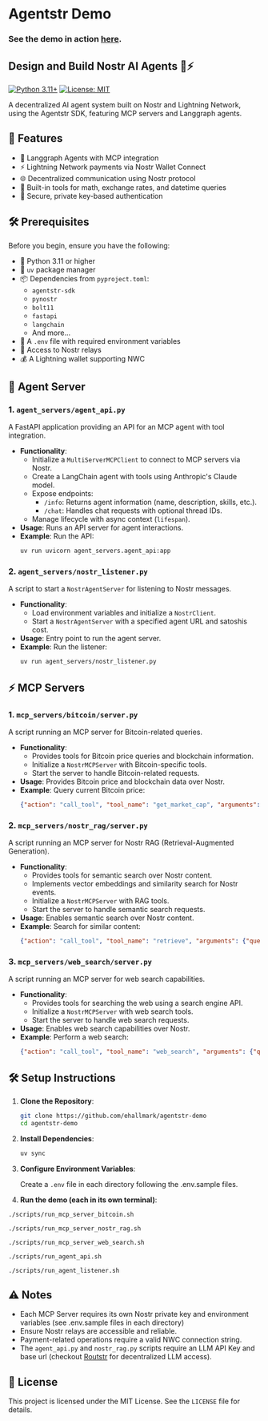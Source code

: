 # Agentstr Demo

### See the demo in action [here](https://agentstr.com/demo).

## Design and Build Nostr AI Agents 🤖⚡

[![Python 3.11+](https://img.shields.io/badge/python-3.11+-blue.svg)](https://www.python.org/downloads/)
[![License: MIT](https://img.shields.io/badge/License-MIT-yellow.svg)](https://opensource.org/licenses/MIT)

A decentralized AI agent system built on Nostr and Lightning Network, using the Agentstr SDK, featuring MCP servers and Langgraph agents.

## 🚀 Features

- 🤖 Langgraph Agents with MCP integration
- ⚡ Lightning Network payments via Nostr Wallet Connect
- 🌐 Decentralized communication using Nostr protocol
- 🧮 Built-in tools for math, exchange rates, and datetime queries
- 🔐 Secure, private key-based authentication

## 🛠️ Prerequisites

Before you begin, ensure you have the following:

- 🐍 Python 3.11 or higher
- 💎 `uv` package manager
- 📦 Dependencies from `pyproject.toml`:
  - `agentstr-sdk`
  - `pynostr`
  - `bolt11`
  - `fastapi`
  - `langchain`
  - And more...
- 🔑 A `.env` file with required environment variables
- 📡 Access to Nostr relays
- 💰 A Lightning wallet supporting NWC

## 🤖 Agent Server

### 1. `agent_servers/agent_api.py`
A FastAPI application providing an API for an MCP agent with tool integration.

- **Functionality**:
  - Initialize a `MultiServerMCPClient` to connect to MCP servers via Nostr.
  - Create a LangChain agent with tools using Anthropic's Claude model.
  - Expose endpoints:
    - `/info`: Returns agent information (name, description, skills, etc.).
    - `/chat`: Handles chat requests with optional thread IDs.
  - Manage lifecycle with async context (`lifespan`).
- **Usage**: Runs an API server for agent interactions.
- **Example**: Run the API:
  ```bash
  uv run uvicorn agent_servers.agent_api:app
  ```

### 2. `agent_servers/nostr_listener.py`
A script to start a `NostrAgentServer` for listening to Nostr messages.

- **Functionality**:
  - Load environment variables and initialize a `NostrClient`.
  - Start a `NostrAgentServer` with a specified agent URL and satoshis cost.
- **Usage**: Entry point to run the agent server.
- **Example**: Run the listener:
  ```bash
  uv run agent_servers/nostr_listener.py
  ```
  
## ⚡ MCP Servers

### 1. `mcp_servers/bitcoin/server.py`
A script running an MCP server for Bitcoin-related queries.

- **Functionality**:
  - Provides tools for Bitcoin price queries and blockchain information.
  - Initialize a `NostrMCPServer` with Bitcoin-specific tools.
  - Start the server to handle Bitcoin-related requests.
- **Usage**: Provides Bitcoin price and blockchain data over Nostr.
- **Example**: Query current Bitcoin price:
  ```json
  {"action": "call_tool", "tool_name": "get_market_cap", "arguments": {}}
  ```

### 2. `mcp_servers/nostr_rag/server.py`
A script running an MCP server for Nostr RAG (Retrieval-Augmented Generation).

- **Functionality**:
  - Provides tools for semantic search over Nostr content.
  - Implements vector embeddings and similarity search for Nostr events.
  - Initialize a `NostrMCPServer` with RAG tools.
  - Start the server to handle semantic search requests.
- **Usage**: Enables semantic search over Nostr content.
- **Example**: Search for similar content:
  ```json
  {"action": "call_tool", "tool_name": "retrieve", "arguments": {"question": "bitcoin price prediction"}}
  ```

### 3. `mcp_servers/web_search/server.py`
A script running an MCP server for web search capabilities.

- **Functionality**:
  - Provides tools for searching the web using a search engine API.
  - Initialize a `NostrMCPServer` with web search tools.
  - Start the server to handle web search requests.
- **Usage**: Enables web search capabilities over Nostr.
- **Example**: Perform a web search:
  ```json
  {"action": "call_tool", "tool_name": "web_search", "arguments": {"query": "latest AI developments"}}
  ```

## 🛠️ Setup Instructions

1. **Clone the Repository**:
   ```bash
   git clone https://github.com/ehallmark/agentstr-demo
   cd agentstr-demo
   ```

2. **Install Dependencies**:
   ```bash
   uv sync
   ```

3. **Configure Environment Variables**:

   Create a `.env` file in each directory following the .env.sample files.
   
4. **Run the demo (each in its own terminal)**:

`./scripts/run_mcp_server_bitcoin.sh`

`./scripts/run_mcp_server_nostr_rag.sh`

`./scripts/run_mcp_server_web_search.sh`

`./scripts/run_agent_api.sh`

`./scripts/run_agent_listener.sh`

## ⚠️ Notes

- Each MCP Server requires its own Nostr private key and environment variables (see .env.sample files in each directory)
- Ensure Nostr relays are accessible and reliable.
- Payment-related operations require a valid NWC connection string.
- The `agent_api.py` and `nostr_rag.py` scripts require an LLM API Key and base url (checkout [Routstr](https://routstr.com) for decentralized LLM access).

## 📄 License

This project is licensed under the MIT License. See the `LICENSE` file for details.